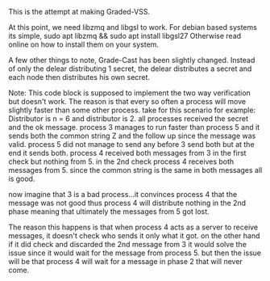 This is the attempt at making Graded-VSS.

At this point, we need libzmq and libgsl to work.
For debian based systems its simple, sudo apt libzmq && sudo apt install libgsl27
Otherwise read online on how to install them on your system.

A few other things to note, Grade-Cast has been slightly changed.
Instead of only the delear distributing 1 secret, the delear distributes a secret
and each node then distributes his own secret.


Note:
This code block is supposed to implement the two way verification but doesn't work.
The reason is that every so often a process will move slightly faster than some other process.
take for this scenario for example:
Distributor is n = 6 and distributor is 2. all processes received the secret and the ok message.
process 3 manages to run faster than process 5 and it sends both the common string Z and the follow up since the message was valid.
process 5 did not manage to send any before 3 send both but at the end it sends both.
process 4 received both messages from 3 in the first check but nothing from 5.
in the 2nd check process 4 receives both messages from 5. since the common string is the same in both messages all is good.

now imagine that 3 is a bad process...it convinces process 4 that the message was not good thus process 4 will distribute nothing
in the 2nd phase meaning that ultimately the messages from 5 got lost.

The reason this happens is that when process 4 acts as a server to receive messages, it doesn't check who sends it only what it got.
on the other hand if it did check and discarded the 2nd message from 3 it would solve the issue since it would wait for the message from process 5.
but then the issue will be that process 4 will wait for a message in phase 2 that will never come.
